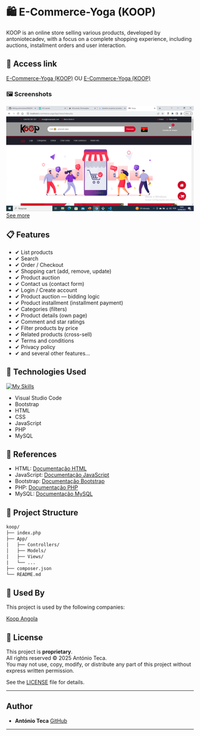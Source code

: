 # 🛍️ E-Commerce-Yoga (KOOP)
KOOP is an online store selling various products, developed by antoniotecadev, with a focus on a complete shopping experience, including auctions, installment orders and user interaction.

## 🔗 Access link

 [E-Commerce-Yoga (KOOP)](https://antoniotecadev.rf.gd/koop/app/views/index.php)
 OU
 [E-Commerce-Yoga (KOOP)](https://tecadev.me/koop/app/views/index.php)

### 🖼️ Screenshots

![Home-capa](https://github.com/antonioteca/antonioteca/blob/main/E-Commerce-Yoga/Imagens/e-commerce-yoga-2023-08-30%20(14).png)
[See more](https://github.com/antonioteca/antonioteca/tree/main/E-Commerce-Yoga/Imagens) 

## 📋 Features

- ✔ List products
- ✔ Search
- ✔ Order / Checkout
- ✔ Shopping cart (add, remove, update)
- ✔ Product auction
- ✔ Contact us (contact form)
- ✔ Login / Create account
- ✔ Product auction — bidding logic
- ✔ Product installment (installment payment)
- ✔ Categories (filters)
- ✔ Product details (own page)
- ✔ Comment and star ratings
- ✔ Filter products by price
- ✔ Related products (cross-sell)
- ✔ Terms and conditions
- ✔ Privacy policy
- ✔ and several other features...

## 🧰 Technologies Used
[![My Skills](https://skillicons.dev/icons?i=vscode,bootstrap,html,css,js,php,mysql)](https://skillicons.dev)

- Visual Studio Code
- Bootstrap
- HTML
- CSS
- JavaScript
- PHP
- MySQL

## 📍 References

- HTML: [Documentação HTML](https://developer.mozilla.org/en-US/docs/Web/HTML)
- JavaScript: [Documentação JavaScript](https://developer.mozilla.org/en-US/docs/Web/JavaScript)
- Bootstrap: [Documentação Bootstrap](https://getbootstrap.com/docs/)
- PHP: [Documentação PHP](https://www.php.net/docs.php)
- MySQL: [Documentação MySQL](https://dev.mysql.com/doc/)

## 📂 Project Structure
```plaintext
koop/
├── index.php
├── App/
│   ├── Controllers/
│   ├── Models/
│   ├── Views/
|   └── ...
├── composer.json
└── README.md
```

## 🏢 Used By

This project is used by the following companies:

[Koop Angola](https://https://www.facebook.com/KoopAngola/?locale=pt_BR)

## 📜 License

This project is **proprietary**.  
All rights reserved © 2025 António Teca.  
You may not use, copy, modify, or distribute any part of this project without express written permission.

See the [LICENSE](LICENSE) file for details.

---

## Author

- **António Teca** [GitHub](https://github.com/antoniotecadev)

---
